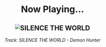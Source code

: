 <div align="center"> 
<h1>Now Playing...</h1>

![SILENCE THE WORLD](https://i.scdn.co/image/ab67616d00001e026910645fae04ae9da219549f)
--
_<p>Track: SILENCE THE WORLD - Demon Hunter </p>_
</div>
